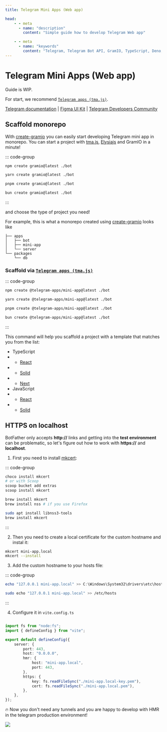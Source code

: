 ```yaml
---
title: Telegram Mini Apps (Web app)

head:
    - - meta
      - name: "description"
        content: "Simple guide how to develop Telegram Web app"

    - - meta
      - name: "keywords"
        content: "Telegram, Telegram Bot API, GramIO, TypeScript, Deno, Bun, Node.JS, Nodejs, api, twa, web app, mini app, mkcert"
---
```


# Telegram Mini Apps (Web app)

Guide is WIP.

For start, we recommend [`Telegram apps (tma.js)`](https://docs.telegram-mini-apps.com/).

[Telegram documentation](https://core.telegram.org/bots/webapps) | [Figma UI Kit](https://www.figma.com/file/AwAi6qE11mQllHa1sOROYp/Telegram-Mini-Apps-Library?type=design&node-id=26%3A1081&mode=design&t=Sck9CgzgyKz3iIFt-1) | [Telegram Developers Community](https://t.me/devs)

## Scaffold monorepo

With [create-gramio](https://github.com/gramiojs/create-gramio) you can easily start developing Telegram mini app in monorepo. You can start a project with [tma.js](https://docs.telegram-mini-apps.com/), [Elysiajs](https://elysiajs.com/) and GramIO in a minute!

::: code-group

```bash [npm]
npm create gramio@latest ./bot
```

```bash [yarn]
yarn create gramio@latest ./bot
```

```bash [pnpm]
pnpm create gramio@latest ./bot
```

```bash [bun]
bun create gramio@latest ./bot
```

:::

and choose the type of project you need!

For example, this is what a monorepo created using [create-gramio](https://github.com/gramiojs/create-gramio) looks like

```tree
├── apps
│   ├── bot
│   ├── mini-app
│   └── server
└── packages
    └── db
```

### Scaffold via [`Telegram apps (tma.js)`](https://docs.telegram-mini-apps.com/)

::: code-group

```bash [npm]
npm create @telegram-apps/mini-app@latest ./bot
```

```bash [yarn]
yarn create @telegram-apps/mini-app@latest ./bot
```

```bash [pnpm]
pnpm create @telegram-apps/mini-app@latest ./bot
```

```bash [bun]
bun create @telegram-apps/mini-app@latest ./bot
```

:::

This command will help you scaffold a project with a template that matches you from the list:

-   TypeScript
-   -   [React](https://github.com/Telegram-Mini-Apps/reactjs-template)
-   -   [Solid](https://github.com/Telegram-Mini-Apps/solidjs-template)
-   -   [Next](https://github.com/Telegram-Mini-Apps/nextjs-template)
-   JavaScript
-   -   [React](https://github.com/Telegram-Mini-Apps/reactjs-js-template)
-   -   [Solid](https://github.com/Telegram-Mini-Apps/solidjs-js-template)

## HTTPS on localhost

BotFather only accepts **http://** links and getting into the **test environment** can be problematic, so let's figure out how to work with **https://** and **localhost**.

1. First you need to install [mkcert](https://github.com/FiloSottile/mkcert):

::: code-group

```bash [Windows]
choco install mkcert
# or with Scoop
scoop bucket add extras
scoop install mkcert
```

```bash [macOS]
brew install mkcert
brew install nss # if you use Firefox
```

```bash [Linux]
sudo apt install libnss3-tools
brew install mkcert
```

:::

2. Then you need to create a local certificate for the custom hostname and instal it:

```bash
mkcert mini-app.local
mkcert --install
```

3. Add the custom hostname to your hosts file:

::: code-group

```powershell [Windows (Open terminal as an administrator)]
echo "127.0.0.1 mini-app.local" >> C:\Windows\System32\drivers\etc\hosts
```

```bash [macOS | Linux]
sudo echo "127.0.0.1 mini-app.local" >> /etc/hosts
```

:::

4. Configure it in `vite.config.ts`

```ts

import fs from "node:fs";
import { defineConfig } from "vite";

export default defineConfig({
    server: {
        port: 443,
        host: "0.0.0.0",
        hmr: {
            host: "mini-app.local",
            port: 443,
        },
        https: {
            key: fs.readFileSync("./mini-app.local-key.pem"),
            cert: fs.readFileSync("./mini-app.local.pem"),
        },
    },
});
```

🔥 Now you don't need any tunnels and you are happy to develop with HMR in the telegram production environment!

![](/tma-https-on-localhost.png)
